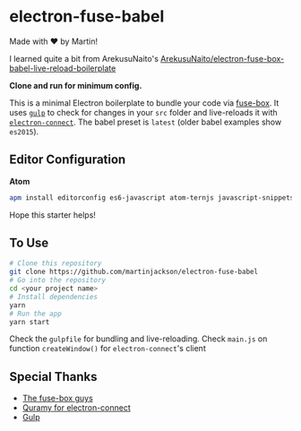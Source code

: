 # electron-fuse-babel

 Made with ♥ by Martin!

I learned quite a bit from ArekusuNaito's  [ArekusuNaito/electron-fuse-box-babel-live-reload-boilerplate](https://github.com/ArekusuNaito/electron-fuse-box-babel-live-reload-boilerplate)

**Clone and run for minimum config.**

This is a minimal Electron boilerplate to bundle your code via [fuse-box](http://fuse-box.org/). It uses [`gulp`](https://github.com/gulpjs/gulp) to check for changes in your `src` folder and live-reloads it with [`electron-connect`](https://github.com/Quramy/electron-connect).
The babel preset is `latest` (older babel examples show `es2015`).

## Editor Configuration
**Atom**
```bash
apm install editorconfig es6-javascript atom-ternjs javascript-snippets linter linter-eslint language-babel autocomplete-modules file-icons
```

Hope this starter helps!



## To Use

```bash
# Clone this repository
git clone https://github.com/martinjackson/electron-fuse-babel
# Go into the repository
cd <your project name>
# Install dependencies
yarn
# Run the app
yarn start
```

Check the `gulpfile` for bundling and live-reloading.
Check `main.js` on function `createWindow()` for `electron-connect`'s client

## Special Thanks
- [The fuse-box guys](https://github.com/fuse-box)
- [Quramy for electron-connect](https://github.com/Quramy/electron-connect)
- [Gulp](https://github.com/gulpjs/gulp)
